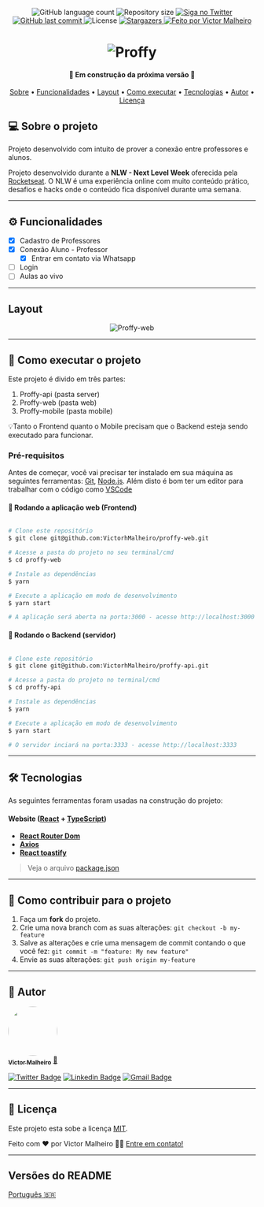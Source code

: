 
<p align="center">
  <img alt="GitHub language count" src="https://img.shields.io/github/languages/count/VictorhMalheiro/proffy-web?color=%2304D361">

  <img alt="Repository size" src="https://img.shields.io/github/repo-size/VictorhMalheiro/proffy-web">

  <a href="https://www.twitter.com/victormalheiro/">
    <img alt="Siga no Twitter" src="https://img.shields.io/twitter/url?url=https%3A%2F%2Fgithub.com%2Fvictormalheiro%2Fproffy-web">
  </a>
  
  <a href="https://github.com/VictorhMalheiro/proffy-web/commits/master">
    <img alt="GitHub last commit" src="https://img.shields.io/github/last-commit/VictorhMalheiro/proffy-web">
  </a>
    
   <img alt="License" src="https://img.shields.io/badge/license-MIT-brightgreen">
   <a href="https://github.com/VictorhMalheiro/proffy-web/stargazers">
    <img alt="Stargazers" src="https://img.shields.io/github/stars/VictorhMalheiro/proffy-web?style=social">
  </a>

  <a href="https://rocketseat.com.br">
    <img alt="Feito por Victor Malheiro" src="https://img.shields.io/badge/feito%20por-Victor Malheiro-%23333">
  </a>
  
 
</p>
<h1 align="center">
    <img alt="Proffy" title="#Proffy-web" src="https://res.cloudinary.com/victormalheiro/image/upload/v1598293546/Proffy/GitHub_Cover_fsomnc.png" />
</h1>

<h4 align="center"> 
	🚧 Em construção da próxima versão 🚧
</h4>

<p align="center">
 <a href="#-sobre-o-projeto">Sobre</a> •
 <a href="#-funcionalidades">Funcionalidades</a> •
 <a href="#-layout">Layout</a> • 
 <a href="#-como-executar-o-projeto">Como executar</a> • 
 <a href="#-tecnologias">Tecnologias</a> • 
 <a href="#-autor">Autor</a> • 
 <a href="#user-content--licença">Licença</a>
</p>


## 💻 Sobre o projeto

Projeto desenvolvido com intuito de prover a conexão entre professores e alunos.

Projeto desenvolvido durante a **NLW - Next Level Week** oferecida pela [Rocketseat](https://rocketseat.com.br/).
O NLW é uma experiência online com muito conteúdo prático, desafios e hacks onde o conteúdo fica disponível durante uma semana.

---

## ⚙️ Funcionalidades

- [x] Cadastro de Professores
- [x] Conexão Aluno - Professor
  - [x] Entrar em contato via Whatsapp
- [ ] Login
- [ ] Aulas ao vivo

---

## Layout
<p align="center" style="display: flex; align-items: flex-start; justify-content: center;">
  <img alt="Proffy-web" title="#Proffy-web" src="https://res.cloudinary.com/victormalheiro/image/upload/v1598293546/Proffy/Mockups_-_GitHub_cmbuwi.png">
</p>

---

## 🚀 Como executar o projeto

Este projeto é divido em três partes:
1. Proffy-api (pasta server) 
2. Proffy-web (pasta web)
3. Proffy-mobile (pasta mobile)

💡Tanto o Frontend quanto o Mobile precisam que o Backend esteja sendo executado para funcionar.

### Pré-requisitos

Antes de começar, você vai precisar ter instalado em sua máquina as seguintes ferramentas:
[Git](https://git-scm.com), [Node.js](https://nodejs.org/en/). 
Além disto é bom ter um editor para trabalhar com o código como [VSCode](https://code.visualstudio.com/)

#### 🧭 Rodando a aplicação web (Frontend)

```bash

# Clone este repositório
$ git clone git@github.com:VictorhMalheiro/proffy-web.git

# Acesse a pasta do projeto no seu terminal/cmd
$ cd proffy-web

# Instale as dependências
$ yarn

# Execute a aplicação em modo de desenvolvimento
$ yarn start

# A aplicação será aberta na porta:3000 - acesse http://localhost:3000

```

#### 🎲 Rodando o Backend (servidor)

```bash

# Clone este repositório
$ git clone git@github.com:VictorhMalheiro/proffy-api.git

# Acesse a pasta do projeto no terminal/cmd
$ cd proffy-api

# Instale as dependências
$ yarn

# Execute a aplicação em modo de desenvolvimento
$ yarn start

# O servidor inciará na porta:3333 - acesse http://localhost:3333 

```

---

## 🛠 Tecnologias

As seguintes ferramentas foram usadas na construção do projeto:

#### **Website**  ([React](https://reactjs.org/)  +  [TypeScript](https://www.typescriptlang.org/))

-   **[React Router Dom](https://github.com/ReactTraining/react-router/tree/master/packages/react-router-dom)**
-   **[Axios](https://github.com/axios/axios)**
-   **[React toastify](https://github.com/fkhadra/react-toastify)**

> Veja o arquivo  [package.json](https://github.com/VictorhMalheiro/proffy-web/blob/master/package.json)
---

## 💪 Como contribuir para o projeto

1. Faça um **fork** do projeto.
2. Crie uma nova branch com as suas alterações: `git checkout -b my-feature`
3. Salve as alterações e crie uma mensagem de commit contando o que você fez: `git commit -m "feature: My new feature"`
4. Envie as suas alterações: `git push origin my-feature`


---

## 🦸 Autor

<a href="https://www.linkedin.com/in/victormalheiro/">
 <img style="border-radius: 50%;" src="https://avatars3.githubusercontent.com/u/38863412?s=460&u=b0b676e7bd2dc04afa0e62341a4f5d29e572827b&v=4" width="100px;" alt=""/>
 <br />
 <sub><b>Victor Malheiro</b></sub></a> <a href="https://www.linkedin.com/in/victormalheiro/" title="LinkedIn">🚀</a>
 <br />

[![Twitter Badge](https://img.shields.io/badge/-@victormalheiro-1ca0f1?style=flat-square&labelColor=1ca0f1&logo=twitter&logoColor=white&link=https://twitter.com/victormalheiro)](https://twitter.com/victormalheiro) [![Linkedin Badge](https://img.shields.io/badge/-VictorMalheiro-blue?style=flat-square&logo=Linkedin&logoColor=white&link=https://www.linkedin.com/in/victormalheiro/)](https://www.linkedin.com/in/victormalheiro/) [![Gmail Badge](https://img.shields.io/badge/-victorhugobarretos@gmail.com-c14438?style=flat-square&logo=Gmail&logoColor=white&link=mailto:victorhugobarretos@gmail.com)](mailto:victorhugobarretos@gmail.com)

---

## 📝 Licença

Este projeto esta sobe a licença [MIT](./LICENSE).

Feito com ❤️ por Victor Malheiro 👋🏽 [Entre em contato!](https://www.linkedin.com/in/victormalheiro/)

---

##  Versões do README

[Português 🇧🇷](./README.md) 
